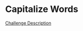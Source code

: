 Capitalize Words
================

[Challenge Description](https://www.codeeval.com/open_challenges/93)